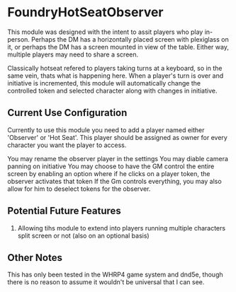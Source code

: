 # FoundryHotSeatObserver
This module was designed with the intent to assit players who play in-person. Perhaps the DM has a horizontally placed screen with plexiglass on it, or perhaps the DM has a screen mounted in view of the table. Either way, multiple players may need to share a screen.

Classically hotseat refered to players taking turns at a keyboard, so in the same vein, thats what is happening here. When a player's turn is over and initiative is incremented, this module will automatically change the controlled token and selected character along with changes in initiative.



## Current Use Configuration
 
 Currently to use this module you need to add a player named either 'Observer' or 'Hot Seat'. This player should be assigned as owner for every character you want the player to access.


You may rename the observer player in the settings
You may diable camera panning on initiative
You may choose to have the GM control the entire screen by enabling an option where if he clicks on a player token, the observer activates that token
If the Gm controls everything, you may also allow for him to deselect tokens for the observer.

## Potential Future Features
 1. Allowing tihs module to extend into players running multiple characters split screen or not (also on an optional basis)
 
## Other Notes
This has only been tested in the WHRP4 game system and dnd5e, though there is no reason to assume it wouldn't be universal that I can see.
